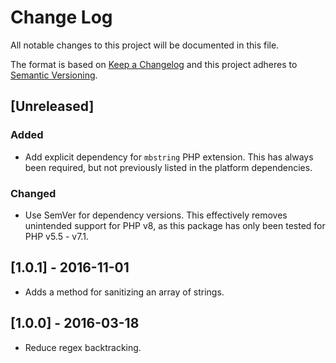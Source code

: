 # Change Log
All notable changes to this project will be documented in this file.

The format is based on [Keep a Changelog](http://keepachangelog.com/)
and this project adheres to [Semantic Versioning](http://semver.org/).

## [Unreleased]
### Added
- Add explicit dependency for `mbstring` PHP extension. This has always been
  required, but not previously listed in the platform dependencies.
### Changed
- Use SemVer for dependency versions. This effectively removes unintended
  support for PHP v8, as this package has only been tested for PHP v5.5 - v7.1.

## [1.0.1] - 2016-11-01
- Adds a method for sanitizing an array of strings.

## [1.0.0] - 2016-03-18
- Reduce regex backtracking.
